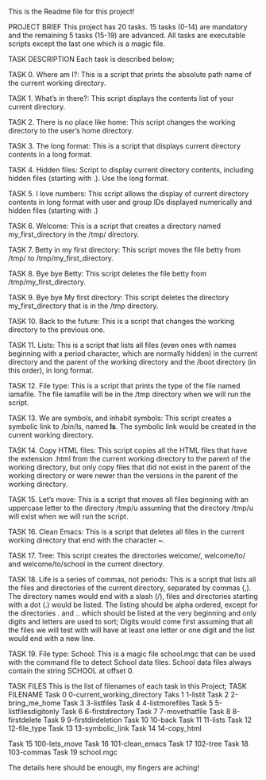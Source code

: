 This is the Readme file for this project!

PROJECT BRIEF
This project has 20 tasks.
15 tasks (0-14) are mandatory and the remaining 5 tasks (15-19) are advanced.
All tasks are executable scripts except the last one which is a magic file.

TASK DESCRIPTION
Each task is described below;

TASK 0. Where am I?: 
This is a script that prints the absolute path name of the current working directory.

TASK 1. What’s in there?: 
This script displays the contents list of your current directory.

TASK 2. There is no place like home: 
This script changes the working directory to the user’s home directory.

TASK 3. The long format: 
This is a script that displays current directory contents in a long format.

TASK 4. Hidden files: 
Script to display current directory contents, including hidden files (starting with .). Use the long format.

TASK 5. I love numbers: 
This script allows the display of current directory contents in long format with user and group IDs displayed numerically and hidden files (starting with .)

TASK 6. Welcome: 
This is a script that creates a directory named my_first_directory in the /tmp/ directory.

TASK 7. Betty in my first directory: 
This script moves the file betty from /tmp/ to /tmp/my_first_directory.

TASK 8. Bye bye Betty: 
This script deletes the file betty from /tmp/my_first_directory.

TASK 9. Bye bye My first directory: 
This script deletes the directory my_first_directory that is in the /tmp directory.

TASK 10. Back to the future: 
This is a script that changes the working directory to the previous one.

TASK 11. Lists: 
This is  a script that lists all files (even ones with names beginning with a period character, which are normally hidden) in the current directory and the parent of the working directory and the /boot directory (in this order), in long format.

TASK 12. File type: 
This is a script that prints the type of the file named iamafile. The file iamafile will be in the /tmp directory when we will run the script.

TASK 13. We are symbols, and inhabit symbols: 
This script creates a symbolic link to /bin/ls, named __ls__. The symbolic link would be created in the current working directory.

TASK 14. Copy HTML files:
This script copies all the HTML files that have the extension .html from the current working directory to the parent of the working directory, but only copy files that did not exist in the parent of the working directory or were newer than the versions in the parent of the working directory.


TASK 15. Let’s move:
This is a script that moves all files beginning with an uppercase letter to the directory /tmp/u assuming that the directory /tmp/u will exist when we will run the script.

TASK 16. Clean Emacs:
This is a script that deletes all files in the current working directory that end with the character ~.

TASK 17. Tree: 
This script creates the directories welcome/, welcome/to/ and welcome/to/school in the current directory.

TASK 18. Life is a series of commas, not periods: 
This is a script that lists all the files and directories of the current directory, separated by commas (,). The directory names would end with a slash (/), files and directories starting with a dot (.) would be listed. The listing should be alpha ordered, except for the directories . and .. which should be listed at the very beginning and only digits and letters are used to sort; Digits would come first assuming that all the files we will test with will have at least one letter or one digit and the list would end with a new line.

TASK 19. File type: School: 
This is a magic file school.mgc that can be used with the command file to detect School data files. School data files always contain the string SCHOOL at offset 0.

TASK FILES
This is the list of filenames of each task in this Project;
TASK		FILENAME
Task 0		0-current_working_directory
Taks 1		1-listit
Task 2		2-bring_me_home
Task 3		3-listfiles
Task 4		4-listmorefiles
Task 5		5-listfilesdigitonly
Task 6		6-firstdirectory
Task 7		7-movethatfile
Task 8		8-firstdelete
Task 9		9-firstdirdeletion
Task 10		10-back
Task 11		11-lists
Task 12		12-file_type
Task 13		13-symbolic_link
Task 14		14-copy_html

Task 15		100-lets_move
Task 16		101-clean_emacs
Task 17		102-tree
Task 18		103-commas
Task 19		school.mgc

The details here should be enough, my fingers are aching!

